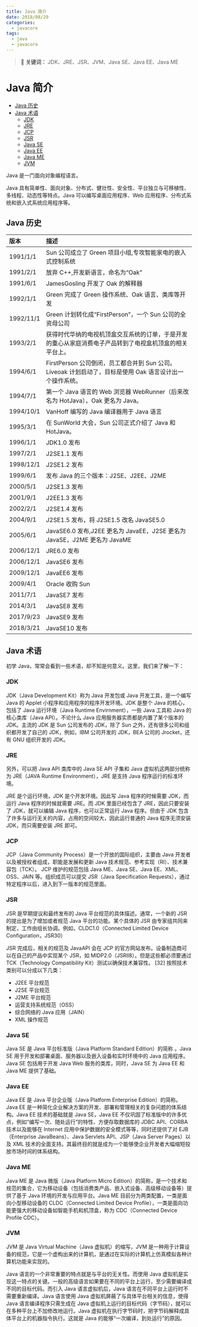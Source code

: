 ```yaml
---
title: Java 简介
date: 2018/08/29
categories:
  - javacore
tags:
  - java
  - javacore
---
```


> :pushpin: **关键词：** JDK、JRE、JSR、JVM、Java SE、Java EE、Java ME

# Java 简介

<!-- TOC depthFrom:2 depthTo:3 -->

- [Java 历史](#java-历史)
- [Java 术语](#java-术语)
    - [JDK](#jdk)
    - [JRE](#jre)
    - [JCP](#jcp)
    - [JSR](#jsr)
    - [Java SE](#java-se)
    - [Java EE](#java-ee)
    - [Java ME](#java-me)
    - [JVM](#jvm)

<!-- /TOC -->

Java 是一门面向对象编程语言。

Java 具有简单性、面向对象、分布式、健壮性、安全性、平台独立与可移植性、多线程、动态性等特点。Java 可以编写桌面应用程序、Web 应用程序、分布式系统和嵌入式系统应用程序等。

## Java 历史


| 版本      | 描述                                                                                                       |
|:----------|:-----------------------------------------------------------------------------------------------------------|
| 1991/1/1  | Sun 公司成立了 Green 项目小组,专攻智能家电的嵌入式控制系统                                                 |
| 1991/2/1  | 放弃 C++,开发新语言，命名为“Oak”                                                                           |
| 1991/6/1  | JamesGosling 开发了 Oak 的解释器                                                                           |
| 1992/1/1  | Green 完成了 Green 操作系统、Oak 语言、类库等开发                                                          |
| 1992/11/1 | Green 计划转化成“FirstPerson”，一个 Sun 公司的全资母公司                                                   |
| 1993/2/1  | 获得时代华纳的电视机顶盒交互系统的订单，于是开发的重心从家庭消费电子产品转到了电视盒机顶盒的相关平台上。   |
| 1994/6/1  | FirstPerson 公司倒闭，员工都合并到 Sun 公司。Liveoak 计划启动了，目标是使用 Oak   语言设计出一个操作系统。 |
| 1994/7/1  | 第一个 Java 语言的 Web 浏览器 WebRunner（后来改名为 HotJava），Oak 更名为 Java。                           |
| 1994/10/1 | VanHoff 编写的 Java 编译器用于 Java 语言                                                                   |
| 1995/3/1  | 在 SunWorld 大会，Sun 公司正式介绍了 Java 和 HotJava。                                                     |
| 1996/1/1  | JDK1.0 发布                                                                                                |
| 1997/2/1  | J2SE1.1 发布                                                                                               |
| 1998/12/1 | J2SE1.2 发布                                                                                               |
| 1999/6/1  | 发布 Java 的三个版本：J2SE、J2EE、J2ME                                                                     |
| 2000/5/1  | J2SE1.3 发布                                                                                               |
| 2001/9/1  | J2EE1.3 发布                                                                                               |
| 2002/2/1  | J2SE1.4 发布                                                                                               |
| 2004/9/1  | J2SE1.5 发布，将 J2SE1.5 改名 JavaSE5.0                                                                    |
| 2005/6/1  | JavaSE6.0 发布,J2EE 更名为 JavaEE，J2SE 更名为 JavaSE，J2ME 更名为 JavaME                                  |
| 2006/12/1 | JRE6.0 发布                                                                                                |
| 2006/12/1 | JavaSE6 发布                                                                                               |
| 2009/12/1 | JavaEE6 发布                                                                                               |
| 2009/4/1  | Oracle 收购 Sun                                                                                            |
| 2011/7/1  | JavaSE7 发布                                                                                               |
| 2014/3/1  | JavaSE8 发布                                                                                               |
| 2017/9/23 | JavaSE9 发布                                                                                               |
| 2018/3/21 | JavaSE10 发布                                                                                              |

## Java 术语

初学 Java，常常会看到一些术语，却不知是何意义。这里，我们来了解一下：

### JDK

JDK（Java Development Kit）称为 Java 开发包或 Java 开发工具，是一个编写 Java 的 Applet 小程序和应用程序的程序开发环境。JDK 是整个 Java 的核心，包括了 Java 运行环境（Java Runtime Envirnment），一些 Java 工具和 Java 的核心类库（Java API）。不论什么 Java 应用服务器实质都是内置了某个版本的 JDK。主流的 JDK 是 Sun 公司发布的 JDK，除了 Sun 之外，还有很多公司和组织都开发了自己的 JDK，例如，IBM 公司开发的 JDK，BEA 公司的 Jrocket，还有 GNU 组织开发的 JDK。

### JRE

另外，可以把 Java API 类库中的 Java SE API 子集和 Java 虚拟机这两部分统称为 JRE（JAVA Runtime Environment），JRE 是支持 Java 程序运行的标准环境。

JRE 是个运行环境，JDK 是个开发环境。因此写 Java 程序的时候需要 JDK，而运行 Java 程序的时候就需要 JRE。而 JDK 里面已经包含了 JRE，因此只要安装了 JDK，就可以编辑 Java 程序，也可以正常运行 Java 程序。但由于 JDK 包含了许多与运行无关的内容，占用的空间较大，因此运行普通的 Java 程序无须安装 JDK，而只需要安装 JRE 即可。

### JCP

JCP（Java Community Process）是一个开放的国际组织，主要由 Java 开发者以及被授权者组成，职能是发展和更新 Java 技术规范、参考实现（RI）、技术兼容包（TCK）。
JCP 维护的规范包括 Java ME、Java SE、Java EE、XML、OSS、JAIN 等。组织成员可以提交 JSR（Java Specification Requests），通过特定程序以后，进入到下一版本的规范里面。

### JSR

JSR 是早期提议和最终发布的 Java 平台规范的具体描述。通常，一个新的 JSR 的提出是为了增加或者规范 Java 平台的功能。某个具体的 JSR 由专家组共同来制定，工作由组长协调。例如，CLDC1.0（Connected Limited Device Configuration，JSR30）

JSR 完成后，相关的规范及 JavaAPI 会在 JCP 的官方网站发布。设备制造商可以在自己的产品中实现某个 JSR，如 MIDP2.0（JSRll8）。但是这些都必须要通过 TCK（Technology Compatibility Kit）测试以确保技术兼容性。 [32]
按照技术类别可以分成以下几类：

- J2EE 平台规范
- J2SE 平台规范
- J2ME 平台规范
- 运营支持系统规范（OSS）
- 综合网络的 Java 应用（JAIN）
- XML 操作规范

### Java SE

Java SE 是 Java 平台标准版（Java Platform Standard Edition）的简称 。Java SE 用于开发和部署桌面、服务器以及嵌入设备和实时环境中的 Java 应用程序。Java SE 包括用于开发 Java Web 服务的类库，同时，Java SE 为 Java EE 和 Java ME 提供了基础。

### Java EE

Java EE 是 Java 平台企业版（Java Platform Enterprise Edition）的简称。Java EE 是一种简化企业解决方案的开发、部署和管理相关的复杂问题的体系结构。Java EE 技术的基础就是 Java SE，Java EE 不仅巩固了标准版中的许多优点，例如“编写一次、随处运行”的特性、方便存取数据库的 JDBC API、CORBA 技术以及能够在 Internet 应用中保护数据的安全模式等等，同时还提供了对 EJB（Enterprise JavaBeans）、Java Servlets API、JSP（Java Server Pages）以及 XML 技术的全面支持。其最终目的就是成为一个能够使企业开发者大幅缩短投放市场时间的体系结构。

### Java ME

Java ME 是 Java 微版（Java Platform Micro Edition）的简称，是一个技术和规范的集合，它为移动设备（包括消费类产品、嵌入式设备、高级移动设备等）提供了基于 Java 环境的开发与应用平台。Java ME 目前分为两类配置，一类是面向小型移动设备的 CLDC（Connected Limited Device Profile），一类是面向功能更强大的移动设备如智能手机和机顶盒，称为 CDC（Connected Device Profile CDC）。

### JVM

JVM 是 Java Virtual Machine（Java 虚拟机）的缩写，JVM 是一种用于计算设备的规范，它是一个虚构出来的计算机，是通过在实际的计算机上仿真模拟各种计算机功能来实现的。

Java 语言的一个非常重要的特点就是与平台的无关性。而使用 Java 虚拟机是实现这一特点的关键。一般的高级语言如果要在不同的平台上运行，至少需要编译成不同的目标代码。而引入 Java 语言虚拟机后，Java 语言在不同平台上运行时不需要重新编译。Java 语言使用 Java 虚拟机屏蔽了与具体平台相关的信息，使得 Java 语言编译程序只需生成在 Java 虚拟机上运行的目标代码（字节码），就可以在多种平台上不加修改地运行。Java 虚拟机在执行字节码时，把字节码解释成具体平台上的机器指令执行。这就是 Java 的能够“一次编译，到处运行”的原因。
